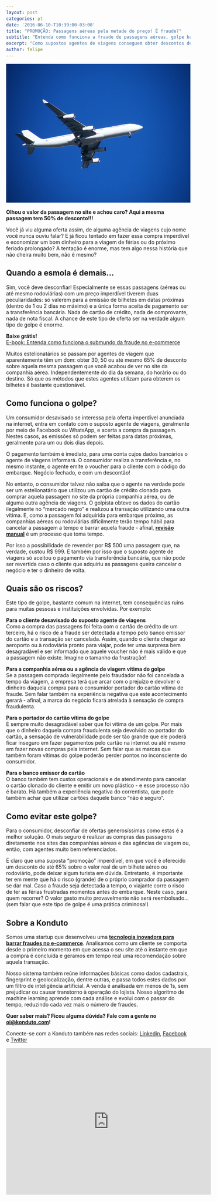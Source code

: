 ```yaml
---
layout: post
categories: pt
date: '2016-06-10-T10:39:00-03:00'
title: "PROMOÇÃO: Passagens aéreas pela metade do preço! É fraude?"
subtitle: "Entenda como funciona a fraude de passagens aéreas, golpe bastante comum no e-commerce atualmente"
excerpt: "Como supostos agentes de viagens conseguem obter descontos de até 65% sobre o valor de uma passagem?"
author: felipe
---
```


![banner-aereo](/images/160613-jet.jpg)

**Olhou o valor da passagem no site e achou caro? Aqui a mesma passagem tem 50% de desconto!!!**

Você já viu alguma oferta assim, de alguma agência de viagens cujo nome você nunca ouviu falar? E já ficou tentado em fazer essa compra imperdível e economizar um bom dinheiro para a viagem de férias ou do próximo feriado prolongado?  A tentação é enorme, mas tem algo nessa história que não cheira muito bem, não é mesmo? 

## Quando a esmola é demais… 

Sim, você deve desconfiar! Especialmente se essas passagens (aéreas ou até mesmo rodoviárias) com um preço imperdível tiverem duas peculiaridades: só valerem para a emissão de bilhetes em datas próximas (dentro de 1 ou 2 dias no máximo) e a única forma aceita de pagamento ser a transferência bancária. Nada de cartão de crédito, nada de comprovante, nada de nota fiscal. A chance de este tipo de oferta ser na verdade algum tipo de golpe é enorme. 

**Baixe grátis!**   
[E-book: Entenda como funciona o submundo da fraude no e-commerce](http://ebooks.konduto.com/submundo-da-fraude?utm_source=konduto&utm_medium=blog&utm_campaign=conteudo-fraude-aereo)

Muitos estelionatários se passam por agentes de viagem que aparentemente têm um dom: obter 30, 50 ou até mesmo 65% de desconto sobre aquela mesma passagem que você acabou de ver no site da companhia aérea. Independentemente do dia da semana, do horário ou do destino. Só que os métodos que estes agentes utilizam para obterem os bilhetes é bastante questionável.

## Como funciona o golpe? 

Um consumidor desavisado se interessa pela oferta imperdível anunciada na internet, entra em contato com o suposto agente de viagens, geralmente por meio de Facebook ou WhatsApp, e acerta a compra da passagem. Nestes casos, as emissões só podem ser feitas para datas próximas, geralmente para um ou dois dias depois. 

O pagamento também é imediato, para uma conta cujos dados bancários o agente de viagens informará. O consumidor realiza a transferência e, no mesmo instante, o agente emite o voucher para o cliente com o código do embarque. Negócio fechado, e com um descontão! 

No entanto, o consumidor talvez não saiba que o agente na verdade pode ser um estelionatário que utilizou um cartão de crédito clonado para comprar aquela passagem no site da própria companhia aérea, ou de alguma outra agência de viagens. O golpista obteve os dados do cartão ilegalmente no “mercado negro” e realizou a transação utilizando uma outra vítima. E, como a passagem foi adquirida para embarque próximo, as companhias aéreas ou rodoviárias dificilmente terão tempo hábil para cancelar a passagem a tempo e barrar aquela fraude - afinal, **[revisão manual](https://blog.konduto.com/pt/2016/02/precisamos-falar-sobre-revisao-manual/?utm_source=konduto&utm_medium=blog&utm_campaign=conteudo-fraude-aereo)** é um processo que toma tempo. 

Por isso a possibilidade de revender por R$ 500 uma passagem que, na verdade, custou R$ 999. E também por isso que o suposto agente de viagens só aceitou o pagamento via transferência bancária, que não pode ser revertida caso o cliente que adquiriu as passagens queira cancelar o negócio e ter o dinheiro de volta. 

## Quais são os riscos?

Este tipo de golpe, bastante comum na internet, tem consequências ruins para muitas pessoas e instituições envolvidas. Por exemplo: 

**Para o cliente desavisado do suposto agente de viagens**  
Como a compra das passagens foi feita com o cartão de crédito de um terceiro, há o risco de a fraude ser detectada a tempo pelo banco emissor do cartão e a transação ser cancelada. Assim, quando o cliente chegar ao aeroporto ou à rodoviária pronto para viajar, pode ter uma surpresa bem desagradável e ser informado que aquele voucher não é mais válido e que a passagem não existe. Imagine o tamanho da frustração!

**Para a companhia aérea ou a agência de viagem vítima do golpe**  
Se a passagem comprada ilegalmente pelo fraudador não foi cancelada a tempo da viagem, a empresa terá que arcar com o prejuízo e devolver o dinheiro daquela compra para o consumidor portador do cartão vítima de fraude. Sem falar também na experiência negativa que este acontecimento gerará - afinal, a marca do negócio ficará atrelada à sensação de compra fraudulenta. 

**Para o portador do cartão vítima do golpe**  
É sempre muito desagradável saber que foi vítima de um golpe. Por mais que o dinheiro daquela compra fraudulenta seja devolvido ao portador do cartão, a sensação de vulnerabilidade pode ser tão grande que ele poderá ficar inseguro em fazer pagamentos pelo cartão na internet ou até mesmo em fazer novas compras pela internet. Sem falar que as marcas que também foram vítimas do golpe poderão perder pontos no inconsciente do consumidor. 

**Para o banco emissor do cartão**  
O banco também tem custos operacionais e de atendimento para cancelar o cartão clonado do cliente e emitir um novo plástico - e esse processo não é barato. Há também a experiência negativa do correntista, que pode também achar que utilizar cartões daquele banco “não é seguro”. 

## Como evitar este golpe? 

Para o consumidor, desconfiar de ofertas generosíssimas como estas é a melhor solução. O mais seguro é realizar as compras das passagens diretamente nos sites das companhias aéreas e das agências de viagem ou, então, com agentes muito bem referenciados. 

É claro que uma suposta “promoção” imperdível, em que você é oferecido um desconto de até 65% sobre o valor real de um bilhete aéreo ou rodoviário, pode deixar algum turista em dúvida. Entretanto, é importante ter em mente que há o risco (grande) de o próprio comprador da passagem se dar mal. Caso a fraude seja detectada a tempo, o viajante corre o risco de ter as férias frustradas momentos antes do embarque. Neste caso, para quem recorrer? O valor gasto muito provavelmente não será reembolsado… (sem falar que este tipo de golpe é uma prática criminosa!)

## Sobre a Konduto 

Somos uma startup que desenvolveu uma **[tecnologia inovadora para barrar fraudes no e-commerce](http://konduto.com/?utm_source=konduto&utm_medium=blog&utm_campaign=conteudo)**. Analisamos como um cliente se comporta desde o primeiro momento em que acessa o seu site até o instante em que a compra é concluída e geramos em tempo real uma recomendação sobre aquela transação. 

Nosso sistema também reúne informações básicas como dados cadastrais, fingerprint e geolocalização, dentre outras, e passa todos estes dados por um filtro de inteligência artificial. A venda é analisada em menos de 1s, sem prejudicar ou causar transtorno à operação do lojista. Nosso algoritmo de machine learning aprende com cada análise e evolui com o passar do tempo, reduzindo cada vez mais o número de fraudes. 

**Quer saber mais? Ficou alguma dúvida? Fale com a gente no [oi@konduto.com](mailto:oi@konduto.com)!**	 

Conecte-se com a Konduto também nas redes sociais: [Linkedin](https://www.linkedin.com/company/konduto), [Facebook](https://www.facebook.com/konduto) e [Twitter](https://twitter.com/KondutoBR)  

<iframe src="https://www.facebook.com/plugins/video.php?href=https%3A%2F%2Fwww.facebook.com%2Fkonduto%2Fvideos%2F613187352119217%2F&show_text=1&width=560" width="560" height="400" style="border:none;overflow:hidden" scrolling="no" frameborder="0" allowTransparency="true"></iframe>
